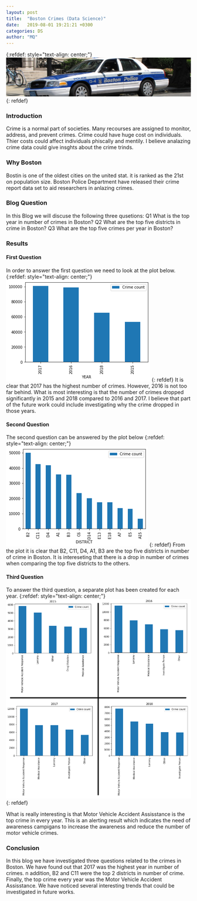 ```yaml
---
layout: post
title:  "Boston Crimes (Data Science)"
date:   2019-08-01 19:21:21 +0300
categories: DS
author: "MQ"
---
```




{:refdef: style="text-align: center;"}
![Cover](/assets/cover2.JPG)
{: refdef}


### Introduction
Crime is a normal part of societies. Many recourses are assigned to monitor, address, and prevent crimes. Crime could have huge cost on individuals. Thier costs could affect individuals phiscally and mentily. I believe analazing crime data could give insghts about the crime trinds. 
### Why Boston 
Bostin is one of the oldest cities on the united stat. it is ranked as the 21st on population size. Boston Police Department have released their crime report data set to aid researchers in anlazing crimes. 
### Blog Question
In this Blog we will discuse the following three qusetions:
Q1 What is the top year in number of crimes in Boston?
Q2 What are the top five districts in crime in Boston? 
Q3 What are the top five crimes per year in Boston? 

### Results 
#### First Question
In order to answer the first question we need to look at the plot below.
{:refdef: style="text-align: center;"}
![q1](/assets/1.png)
{: refdef}
It is clear that 2017 has the highest number of crimes. However, 2016 is not too far behind. What is most interesting is that the number of crimes dropped significantly in 2015 and 2018 compared to 2016 and 2017.  I believe that part of the future work could include investigating why the crime dropped in those years.

#### Second Question
The second question can be answered by the plot below
{:refdef: style="text-align: center;"}
![q2](/assets/2.png)
{: refdef}
From the plot it is clear that B2, C11, D4, A1, B3 are the top five districts in number of crime in Boston. It is intereseting that there is a drop in number of crimes when comparing the top five districts to the others.

#### Third Question
To answer the third question, a separate plot has been created for each year.
{:refdef: style="text-align: center;"}
![q3](/assets/all.png)
{: refdef}

What is really interesting is that Motor Vehicle Accident Assisstance is the top crime in every year. This is an alerting result which indicates the need of awareness campigans to increase the awareness and reduce the number of motor vehicle crimes.


### Conclusion 

In this blog we have investigated three questions related to the crimes in Boston. We have found out that 2017 was the highest year in number of crimes. n addition, B2 and C11 were the top 2 districts in number of crime. Finally, the top crime every year was the Motor Vehicle Accident Assisstance. We have noticed several interesting trends that could be investigated in future works.


